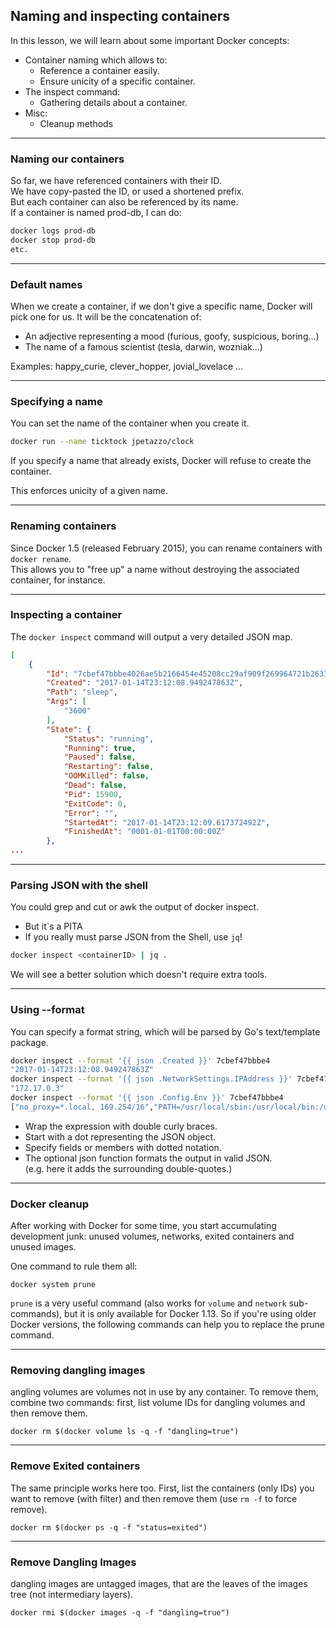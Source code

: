 ## Naming and inspecting containers
In this lesson, we will learn about some important Docker concepts:
* Container naming which allows to:
    * Reference a container easily.
    * Ensure unicity of a specific container.
* The inspect command:
    * Gathering details about a container.
* Misc:
    * Cleanup methods

----

### Naming our containers
So far, we have referenced containers with their ID.  
We have copy-pasted the ID, or used a shortened prefix.  
But each container can also be referenced by its name.  
If a container is named prod-db, I can do:  
```bash
docker logs prod-db
docker stop prod-db
etc.
```

----

### Default names

When we create a container, if we don't give a specific name, Docker will pick one for us.
It will be the concatenation of:
* An adjective representing a mood (furious, goofy, suspicious, boring...)
* The name of a famous scientist (tesla, darwin, wozniak...)

Examples: happy_curie, clever_hopper, jovial_lovelace ...

----

### Specifying a name
You can set the name of the container when you create it.
```bash
docker run --name ticktock jpetazzo/clock
```

If you specify a name that already exists, Docker will refuse to create the container.

This enforces unicity of a given name.

----

### Renaming containers
Since Docker 1.5 (released February 2015), you can rename containers with `docker rename`.   
This allows you to "free up" a name without destroying the associated container, for instance.

----

### Inspecting a container

The `docker inspect` command will output a very detailed JSON map.

```JSON
[
    {
        "Id": "7cbef47bbbe4026ae5b2166454e45208cc29af909f269964721b2633ced2d17a",
        "Created": "2017-01-14T23:12:08.949247863Z",
        "Path": "sleep",
        "Args": [
            "3600"
        ],
        "State": {
            "Status": "running",
            "Running": true,
            "Paused": false,
            "Restarting": false,
            "OOMKilled": false,
            "Dead": false,
            "Pid": 15900,
            "ExitCode": 0,
            "Error": "",
            "StartedAt": "2017-01-14T23:12:09.617372492Z",
            "FinishedAt": "0001-01-01T00:00:00Z"
        },
...
```

----

### Parsing JSON with the shell

You could grep and cut or awk the output of docker inspect.
* But it`s a PITA
* If you really must parse JSON from the Shell, use `jq`!
```bash
docker inspect <containerID> | jq .
```

We will see a better solution which doesn't require extra tools.

----

### Using --format
You can specify a format string, which will be parsed by Go's text/template package.
```bash
docker inspect --format '{{ json .Created }}' 7cbef47bbbe4 
"2017-01-14T23:12:08.949247863Z"
docker inspect --format '{{ json .NetworkSettings.IPAddress }}' 7cbef47bbbe4 
"172.17.0.3"
docker inspect --format '{{ json .Config.Env }}' 7cbef47bbbe4 
["no_proxy=*.local, 169.254/16","PATH=/usr/local/sbin:/usr/local/bin:/usr/sbin:/usr/bin:/sbin:/bin","key1=value1","key2=value2","key3=value3","key4=key 4"]
```

* Wrap the expression with double curly braces.
* Start with a dot representing the JSON object.
* Specify fields or members with dotted notation.
* The optional json function formats the output in valid JSON.  
(e.g. here it adds the surrounding double-quotes.)

----

### Docker cleanup

After working with Docker for some time, you start accumulating development junk: unused volumes, networks, exited containers and unused images.

One command to rule them all:

```
docker system prune
```

`prune` is a very useful command (also works for `volume` and `network` sub-commands), but it is only available for Docker 1.13. So if you're using older Docker versions, the following commands can help you to replace the prune command.

----

### Removing dangling images

angling volumes are volumes not in use by any container. To remove them, combine two commands: first, list volume IDs for dangling volumes and then remove them.

```
docker rm $(docker volume ls -q -f "dangling=true")
```

----

### Remove Exited containers

The same principle works here too. First, list the containers (only IDs) you want to remove (with filter) and then remove them (use `rm -f` to force remove).

```
docker rm $(docker ps -q -f "status=exited")
```

----

### Remove Dangling Images

dangling images are untagged images, that are the leaves of the images tree (not intermediary layers).

```
docker rmi $(docker images -q -f "dangling=true")
```

